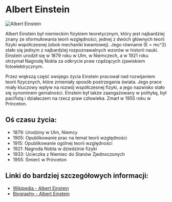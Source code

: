 # Albert Einstein

![Albert Einstein](https://upload.wikimedia.org/wikipedia/commons/a/a0/Albert_Einstein_1921.jpg)

Albert Einstein był niemieckim fizykiem teoretycznym, który jest najbardziej znany ze sformułowania teorii względności, jednej z dwóch głównych teorii fizyki współczesnej (obok mechaniki kwantowej). Jego równanie \(E = mc^2\) stało się jednym z najbardziej rozpoznawalnych wzorów w historii nauki. Einstein urodził się w 1879 roku w Ulm, w Niemczech, a w 1921 roku otrzymał Nagrodę Nobla za odkrycie praw rządzących zjawiskiem fotoelektrycznym.

Przez większą część swojego życia Einstein pracował nad rozwijaniem teorii fizycznych, które zmieniały sposób postrzegania świata. Jego prace miały kluczowy wpływ na rozwój współczesnej fizyki, a jego nazwisko stało się synonimem genialności. Einstein był także zaangażowany w politykę, był pacifistą i działaczem na rzecz praw człowieka. Zmarł w 1955 roku w Princeton.

## Oś czasu życia:

- 1879: Urodziny w Ulm, Niemcy
- 1905: Opublikowanie prac na temat teorii względności
- 1915: Opublikowanie ogólnej teorii względności
- 1921: Nagroda Nobla w dziedzinie fizyki
- 1933: Ucieczka z Niemiec do Stanów Zjednoczonych
- 1955: Śmierć w Princeton

## Linki do bardziej szczegółowych informacji:
- [Wikipedia - Albert Einstein](https://pl.wikipedia.org/wiki/Albert_Einstein)
- [Biography - Albert Einstein](https://www.biography.com/scientist/albert-einstein)
